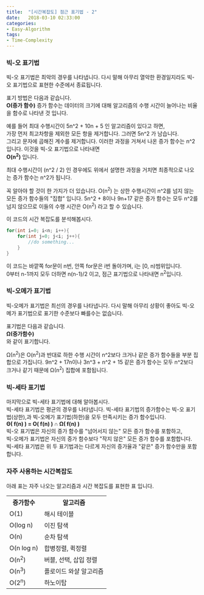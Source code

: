 ```yaml
---
title:  "[시간복잡도] 점근 표기법 - 2"
date:   2018-03-10 02:33:00
categories:
- Easy-Algorithm
tags:
- Time-Complexity
---
```


### 빅-오 표기법
빅-오 표기법은 최악의 경우를 나타냅니다. 다시 말해 아무리 열악한 환경일지라도 빅-오 표기법으로 표현한 수준에서 종료됩니다.

표기 방법은 다음과 같습니다.<br>
<b>O(증가 함수)</b>
증가 함수는 데이터의 크기에 대해 알고리즘의 수행 시간이 늘어나는 비율을 함수로 나타낸 것 입니다.

예를 들어 최대 수행시간이 5n^2 + 10n + 5 인 알고리즘이 있다고 하면,<br>
가장 먼저 최고차항을 제외한 모든 항을 제거합니다. 그러면 5n^2 가 남습니다.<br>
그리고 문자에 곱해진 계수를 제거합니다. 이러한 과정을 거쳐서 나온 증가 함수는 n^2입니다. 이것을 빅-오 표기법으로 나타내면<br>
<b>O(n<sup>2</sup>)</b> 입니다.

최대 수행시간이 (n^2 / 2) 인 경우에도 위에서 설명한 과정을 거치면 최종적으로 나오는 증가 함수는 n^2가 됩니다.

꼭 알아야 할 것이 한 가지가 더 있습니다. O(n<sup>2</sup>) 는 상한 수행시간이 n^2를 넘지 않는 모든 증가 함수들의 "집합" 입니다. 5n^2 + 8이나 9n+17 같은 증가 함수는 모두 n^2를 넘지 않으므로 이들의 수행 시간은 O(n<sup>2</sup>) 라고 할 수 있습니다.


이 코드의 시간 복잡도를 분석해봅시다.
```cpp
for(int i=0; i<n; i++){
    for(int j=0; j<i; j++){
        //do something...
    }
}
```
이 코드는 바깥쪽 for문이 n번, 안쪽 for문은 i번 돌아가며, i는 [0, n)범위입니다.<br>
0부터 n-1까지 모두 더하면 n(n-1)/2 이고, 점근 표기법으로 나타내면 n<sup>2</sup>입니다.

### 빅-오메가 표기법
빅-오메가 표기법은 최선의 경우를 나타냅니다. 다시 말해 아무리 상황이 좋아도 빅-오메가 표기법으로 표기한 수준보다 빠를수는 없습니다.<br>

표기법은 다음과 같습니다.<br>
<b>Ω(증가함수)</b><br>
와 같이 표기합니다.

Ω(n<sup>2</sup>)은 O(n<sup>2</sup>)과 반대로 하한 수행 시간이  n^2보다 크거나 같은 증가 함수들을 부분 집합으로 가집니다.  9n^2 + 17n이나 3n^3 + n^2 + 15 같은 증가 함수는 모두 n^2보다 크거나 같기 때문에 Ω(n<sup>2</sup>) 집합에 포함됩니다.

### 빅-세타 표기법
마지막으로 빅-세타 표기법에 대해 알아봅시다.<br>
빅-세타 표기법은 평균의 경우를 나타냅니다.
빅-세타 표기법의 증가함수는 빅-오 표기법(상한),과 빅-오메가 표기법(하한)을 모두 만족시키는 증가 함수입니다.<br>
<b>Θ( f(n) ) = O( f(n) ) ∩ Ω( f(n) )</b><br>
빅-오 표기법은 자신의 증가 함수를 "넘어서지 않는" 모든 증가 함수를 포함하고,<br>
빅-오메가 표기법은 자신의 증가 함수보다 "작지 않은" 모든 증가 함수를 포함합니다.<br>
빅-세타 표기법은 위 두 표기법과는 다르게 자신의 증가율과 "같은" 증가 함수만을 포함합니다.<br>

### 자주 사용하는 시간복잡도
아래 표는 자주 나오는 알고리즘과 시간 복잡도를 표현한 표 입니다.

<table>
  <tr> <th>증가함수</th><th>알고리즘</th> </tr>
  <tr> <td>O(1)</td><td>해시 테이블</td> </tr>
  <tr> <td>O(log n)</td><td>이진 탐색</td> </tr>
  <tr> <td>O(n)</td><td>순차 탐색</td> </tr>
  <tr> <td>O(n log n)</td><td>합병정렬, 퀵정렬</td> </tr>
  <tr> <td>O(n<sup>2</sup>)</td><td>버블, 선택, 삽입 정렬</td> </tr>
  <tr> <td>O(n<sup>3</sup>)</td><td>플로이드 와샬 알고리즘</td> </tr>
  <tr> <td>O(2<sup>n</sup>)</td><td>하노이탑</td> </tr>
</table>
